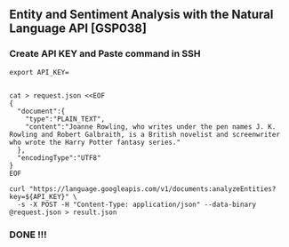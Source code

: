 ## Entity and Sentiment Analysis with the Natural Language API [GSP038]

### Create API KEY and Paste command in SSH

```
export API_KEY=


cat > request.json <<EOF
{
  "document":{
    "type":"PLAIN_TEXT",
    "content":"Joanne Rowling, who writes under the pen names J. K. Rowling and Robert Galbraith, is a British novelist and screenwriter who wrote the Harry Potter fantasy series."
  },
  "encodingType":"UTF8"
}
EOF

curl "https://language.googleapis.com/v1/documents:analyzeEntities?key=${API_KEY}" \
  -s -X POST -H "Content-Type: application/json" --data-binary @request.json > result.json
```

### DONE !!!
